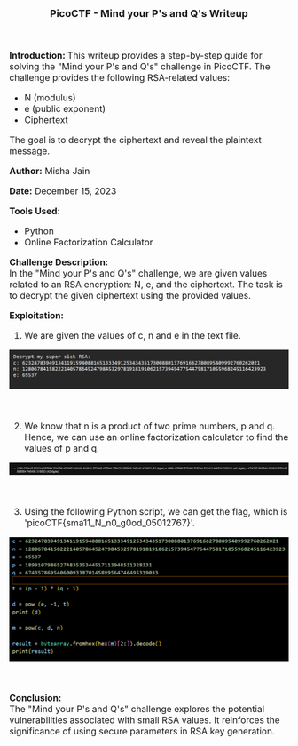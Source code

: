 <font size = '4'>
<p align = 'center'>
<b>
PicoCTF - Mind your P's and Q's Writeup 
</b>
</p>
</font>

<br>
<font size = '3'>

<b>Introduction: </b>
This writeup provides a step-by-step guide for solving the "Mind your P's and Q's" challenge in PicoCTF. The challenge provides the following RSA-related values:

- N (modulus)
- e (public exponent)
- Ciphertext

The goal is to decrypt the ciphertext and reveal the plaintext message.

<b>Author:</b> Misha Jain

<b>Date:</b> December 15, 2023

<b>Tools Used:</b><br>
- Python
- Online Factorization Calculator

<b>Challenge Description:</b><br>
In the "Mind your P's and Q's" challenge, we are given values related to an RSA encryption: N, e, and the ciphertext. The task is to decrypt the given ciphertext using the provided values.

<b>Exploitation:</b><br>
1. We are given the values of c, n and e in the text file.<br>

<p align = 'center'>

![](<Pictures/Mind your P's and Q's - Values.png>)

</p><br>

2. We know that n is a product of two prime numbers, p and q. Hence, we can use an online factorization calculator to find the values of p and q.<br>

<p align = 'center'>

![](<Pictures/Mind your P's and Q's - P_and_Q.png>)

</p><br>

3. Using the following Python script, we can get the flag, which is 'picoCTF{sma11_N_n0_g0od_05012767}'. <br>

<p align = 'center'>

![](<Pictures/Mind your P's and Q's - Python_Script.png>)

</p><br>

<b>Conclusion:</b><br>
The "Mind your P's and Q's" challenge explores the potential vulnerabilities associated with small RSA values. It reinforces the significance of using secure parameters in RSA key generation.

</font>